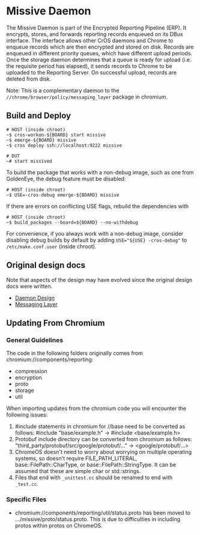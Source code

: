 # Missive Daemon

The Missive Daemon is part of the Encrypted Reporting Pipeline (ERP). It
encrypts, stores, and forwards reporting records enqueued on its DBus interface.
The interface allows other CrOS daemons and Chrome to enqueue records which are
then encrypted and stored on disk. Records are enqueued in different priority
queues, which have different upload periods. Once the storage daemon determines
that a queue is ready for upload (i.e. the requisite period has elapsed), it
sends records to Chrome to be uploaded to the Reporting Server. On successful
upload, records are deleted from disk.

Note: This is a complementary daemon to the
`//chrome/browser/policy/messaging_layer` package in chromium.

## Build and Deploy

```
# HOST (inside chroot)
~$ cros-workon-${BOARD} start missive
~$ emerge-${BOARD} missive
~$ cros deploy ssh://localhost:9222 missive

# DUT
~# start missived
```

To build the package that works with a non-debug image, such as one from
GoldenEye, the debug feature must be disabled:

```
# HOST (inside chroot)
~$ USE=-cros-debug emerge-${BOARD} missive
```

If there are errors on conflicting USE flags, rebuild the dependencies with

```
# HOST (inside chroot)
~$ build_packages --board=${BOARD} --no-withdebug
```

For convenience, if you always work with a non-debug image, consider disabling
debug builds by default by adding `USE="${USE} -cros-debug"` to
`/etc/make.conf.user` (inside chroot).

## Original design docs

Note that aspects of the design may have evolved since the original design docs
were written.

* [Daemon Design](http://go/cros-reporting-daemon)
* [Messaging Layer](http://go/chrome-reporting-messaging-layer)

## Updating From Chromium

### General Guidelines

The code in the following folders originally comes from
chromium://components/reporting:

- compression
- encryption
- proto
- storage
- util

When importing updates from the chromium code you will encounter the following
issues:

1. #include statements in chromium for //base need to be converted as follows:
   #include "base/example.h" -> #include <base/example.h>
2. Protobuf include directory can be converted from chromium as follows:
   "third_party/protobuf/src/google/protobuf/..." -> <google/protobuf/...>
3. ChromeOS doesn't need to worry about worrying on multiple operating systems,
   so doesn't require FILE_PATH_LITERAL, base::FilePath::CharType, or
   base::FilePath::StringType. It can be assumed that these are simple char or
   std::strings.
4. Files that end with `_unittest.cc` should be renamed to end with `_test.cc`.

### Specific Files

- chromium://components/reporting/util/status.proto has been moved to
  .../missive/proto/status.proto. This is due to difficulties in including
  protos within protos on ChromeOS.
